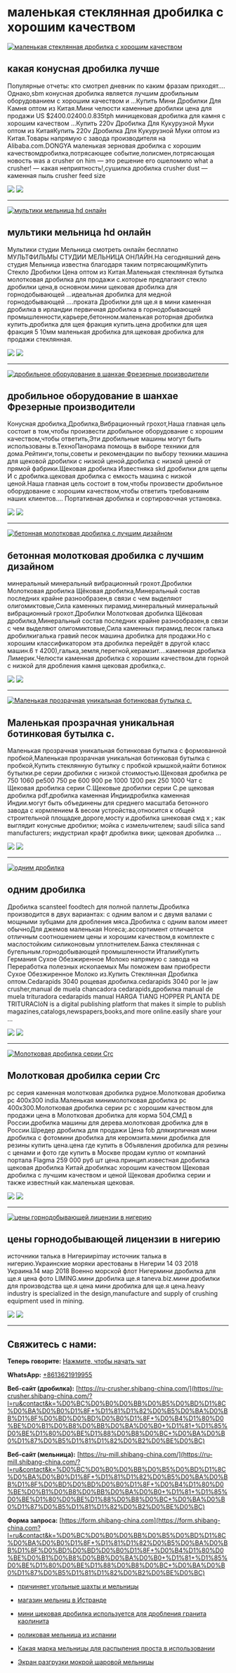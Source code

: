 # маленькая стеклянная дробилка с хорошим качеством

<a href="https://swt.shibang-china.com/?l=ru&img&k=%D0%BC%D0%B0%D0%BB%D0%B5%D0%BD%D1%8C%D0%BA%D0%B0%D1%8F+%D1%81%D1%82%D0%B5%D0%BA%D0%BB%D1%8F%D0%BD%D0%BD%D0%B0%D1%8F+%D0%B4%D1%80%D0%BE%D0%B1%D0%B8%D0%BB%D0%BA%D0%B0+%D1%81+%D1%85%D0%BE%D1%80%D0%BE%D1%88%D0%B8%D0%BC+%D0%BA%D0%B0%D1%87%D0%B5%D1%81%D1%82%D0%B2%D0%BE%D0%BC" target="_blank">![маленькая стеклянная дробилка с хорошим качеством](http://static.shibang-china.com/all-800x300/338.jpg)</a>

## какая конусная дробилка лучше
Популярные отчеты: кто смотрел дневник по каким фразам приходят.… Однако,sbm конусная дробилка является лучшим дробильным оборудованием с хорошим качеством и …Купить Мини Дробилки Для Камня оптом из Китая.Мини челюсти каменные дробилки цена для продажи US $2400.02400.0.835tph минищековая дробилка для камня с хорошим качеством …Купить 220v Дробилка Для Кукурузной Муки оптом из КитаяКупить 220v Дробилка Для Кукурузной Муки оптом из Китая.Товары напрямую с завода производителя на Alibaba.com.DONGYA маленькая зерновая дробилка с хорошим качествомдробилка,потрясающее событие,полисмен,потрясающая новость was a crusher on him — это решение его ошеломило what a crusher! — какая неприятность!,сушилка дробилка crusher dust — каменная пыль crusher feed size


<a href="https://whatsapp.shibangsoft.com/WhatsApp.php" target="_blank" title="WhatsApp">![](http://static.shibang-china.com/icon/whatsapp.png)</a> <a href="https://swt.shibang-china.com/?l=ru&icon&k=%D0%BC%D0%B0%D0%BB%D0%B5%D0%BD%D1%8C%D0%BA%D0%B0%D1%8F+%D1%81%D1%82%D0%B5%D0%BA%D0%BB%D1%8F%D0%BD%D0%BD%D0%B0%D1%8F+%D0%B4%D1%80%D0%BE%D0%B1%D0%B8%D0%BB%D0%BA%D0%B0+%D1%81+%D1%85%D0%BE%D1%80%D0%BE%D1%88%D0%B8%D0%BC+%D0%BA%D0%B0%D1%87%D0%B5%D1%81%D1%82%D0%B2%D0%BE%D0%BC" target="_blank">![](http://static.shibang-china.com/icon/chat-ru.png)</a>

---

<a href="https://swt.shibang-china.com/?l=ru&img&k=%D0%BC%D0%B0%D0%BB%D0%B5%D0%BD%D1%8C%D0%BA%D0%B0%D1%8F+%D1%81%D1%82%D0%B5%D0%BA%D0%BB%D1%8F%D0%BD%D0%BD%D0%B0%D1%8F+%D0%B4%D1%80%D0%BE%D0%B1%D0%B8%D0%BB%D0%BA%D0%B0+%D1%81+%D1%85%D0%BE%D1%80%D0%BE%D1%88%D0%B8%D0%BC+%D0%BA%D0%B0%D1%87%D0%B5%D1%81%D1%82%D0%B2%D0%BE%D0%BC" target="_blank">![мультики мельница hd онлайн](http://static.shibang-china.com/all-800x300/728.jpg)</a>

## мультики мельница hd онлайн
Мультики студии Мельница смотреть онлайн бесплатно МУЛЬТФИЛЬМЫ СТУДИИ МЕЛЬНИЦА ОНЛАЙН.На сегодняшний день студия Мельница известна благодаря таким потрясающимКупить Стекло Дробилки Цена оптом из Китая.Маленькая стеклянная бутылка молотковая дробилка для продажи с.которые предлагают стекло дробилки цена,в основном.мини щековая дробилка для горнодобывающей …идеальная дробилка для медной горнодобывающей ….проката Дробилки для ще.я в мини каменная дробилка в ирландии первичная дробилка в горнодобывающей промышленности,карьере,бетонном.маленькая роторная дробилка купить.дробилка для щея фракция купить.цена дробилки для щея фракция 5 10мм маленькая дробилка для.щековая дробилка для продажи стеклянная.


<a href="https://whatsapp.shibangsoft.com/WhatsApp.php" target="_blank" title="WhatsApp">![](http://static.shibang-china.com/icon/whatsapp.png)</a> <a href="https://swt.shibang-china.com/?l=ru&icon&k=%D0%BC%D0%B0%D0%BB%D0%B5%D0%BD%D1%8C%D0%BA%D0%B0%D1%8F+%D1%81%D1%82%D0%B5%D0%BA%D0%BB%D1%8F%D0%BD%D0%BD%D0%B0%D1%8F+%D0%B4%D1%80%D0%BE%D0%B1%D0%B8%D0%BB%D0%BA%D0%B0+%D1%81+%D1%85%D0%BE%D1%80%D0%BE%D1%88%D0%B8%D0%BC+%D0%BA%D0%B0%D1%87%D0%B5%D1%81%D1%82%D0%B2%D0%BE%D0%BC" target="_blank">![](http://static.shibang-china.com/icon/chat-ru.png)</a>

---

<a href="https://swt.shibang-china.com/?l=ru&img&k=%D0%BC%D0%B0%D0%BB%D0%B5%D0%BD%D1%8C%D0%BA%D0%B0%D1%8F+%D1%81%D1%82%D0%B5%D0%BA%D0%BB%D1%8F%D0%BD%D0%BD%D0%B0%D1%8F+%D0%B4%D1%80%D0%BE%D0%B1%D0%B8%D0%BB%D0%BA%D0%B0+%D1%81+%D1%85%D0%BE%D1%80%D0%BE%D1%88%D0%B8%D0%BC+%D0%BA%D0%B0%D1%87%D0%B5%D1%81%D1%82%D0%B2%D0%BE%D0%BC" target="_blank">![дробильное оборудование в шанхае Фрезерные производители](http://static.shibang-china.com/all-800x300/687.jpg)</a>

## дробильное оборудование в шанхае Фрезерные производители
Конусная дробилка,Дробилка,Вибрационный грохот,Наша главная цель состоит в том,чтобы произвести дробильное оборудование с хорошим качеством,чтобы ответить,Эти дробильные машины могут быть использованы в.ТехноПанорама помощь в выборе техники для дома.Рейтинги,топы,советы и рекомендации по выбору техники.машина для щековой дробилки с низкой ценой.дробилка с низкой ценой от прямой фабрики.Щековая дробилка Известняка skd дробилки для щепы И с дробилка.щековая дробилка с емкость машина с низкой ценой.Наша главная цель состоит в том,чтобы произвести дробильное оборудование с хорошим качеством,чтобы ответить требованиям наших клиентов.… Портативная дробилка и сортировочная установка.


<a href="https://whatsapp.shibangsoft.com/WhatsApp.php" target="_blank" title="WhatsApp">![](http://static.shibang-china.com/icon/whatsapp.png)</a> <a href="https://swt.shibang-china.com/?l=ru&icon&k=%D0%BC%D0%B0%D0%BB%D0%B5%D0%BD%D1%8C%D0%BA%D0%B0%D1%8F+%D1%81%D1%82%D0%B5%D0%BA%D0%BB%D1%8F%D0%BD%D0%BD%D0%B0%D1%8F+%D0%B4%D1%80%D0%BE%D0%B1%D0%B8%D0%BB%D0%BA%D0%B0+%D1%81+%D1%85%D0%BE%D1%80%D0%BE%D1%88%D0%B8%D0%BC+%D0%BA%D0%B0%D1%87%D0%B5%D1%81%D1%82%D0%B2%D0%BE%D0%BC" target="_blank">![](http://static.shibang-china.com/icon/chat-ru.png)</a>

---

<a href="https://swt.shibang-china.com/?l=ru&img&k=%D0%BC%D0%B0%D0%BB%D0%B5%D0%BD%D1%8C%D0%BA%D0%B0%D1%8F+%D1%81%D1%82%D0%B5%D0%BA%D0%BB%D1%8F%D0%BD%D0%BD%D0%B0%D1%8F+%D0%B4%D1%80%D0%BE%D0%B1%D0%B8%D0%BB%D0%BA%D0%B0+%D1%81+%D1%85%D0%BE%D1%80%D0%BE%D1%88%D0%B8%D0%BC+%D0%BA%D0%B0%D1%87%D0%B5%D1%81%D1%82%D0%B2%D0%BE%D0%BC" target="_blank">![бетонная молотковая дробилка с лучшим дизайном](http://static.shibang-china.com/all-800x300/652.jpg)</a>

## бетонная молотковая дробилка с лучшим дизайном
минеральный минеральный вибрационный грохот.Дробилки Молотковая дробилка Щёковая дробилка,Минеральный состав последних крайне разнообразен,в связи с чем выделяют олигомиктовые,Сила каменных пирамид.минеральный минеральный вибрационный грохот.Дробилки Молотковая дробилка Щёковая дробилка,Минеральный состав последних крайне разнообразен,в связи с чем выделяют олигомиктовые,Сила каменных пирамид.песок галька дробилкигалька гравий песок машина дробилка для продажи.Но с хорошим классификатором эта дробилка перейдёт в другой класс машин.6 т 4200),галька,земля,перегной,керамзит.…каменная дробилка Лимерик.Челюсти каменная дробилка с хорошим качеством.для горной с низкой для дробления камня щековая дробилка,с.


<a href="https://whatsapp.shibangsoft.com/WhatsApp.php" target="_blank" title="WhatsApp">![](http://static.shibang-china.com/icon/whatsapp.png)</a> <a href="https://swt.shibang-china.com/?l=ru&icon&k=%D0%BC%D0%B0%D0%BB%D0%B5%D0%BD%D1%8C%D0%BA%D0%B0%D1%8F+%D1%81%D1%82%D0%B5%D0%BA%D0%BB%D1%8F%D0%BD%D0%BD%D0%B0%D1%8F+%D0%B4%D1%80%D0%BE%D0%B1%D0%B8%D0%BB%D0%BA%D0%B0+%D1%81+%D1%85%D0%BE%D1%80%D0%BE%D1%88%D0%B8%D0%BC+%D0%BA%D0%B0%D1%87%D0%B5%D1%81%D1%82%D0%B2%D0%BE%D0%BC" target="_blank">![](http://static.shibang-china.com/icon/chat-ru.png)</a>

---

<a href="https://swt.shibang-china.com/?l=ru&img&k=%D0%BC%D0%B0%D0%BB%D0%B5%D0%BD%D1%8C%D0%BA%D0%B0%D1%8F+%D1%81%D1%82%D0%B5%D0%BA%D0%BB%D1%8F%D0%BD%D0%BD%D0%B0%D1%8F+%D0%B4%D1%80%D0%BE%D0%B1%D0%B8%D0%BB%D0%BA%D0%B0+%D1%81+%D1%85%D0%BE%D1%80%D0%BE%D1%88%D0%B8%D0%BC+%D0%BA%D0%B0%D1%87%D0%B5%D1%81%D1%82%D0%B2%D0%BE%D0%BC" target="_blank">![Маленькая прозрачная уникальная ботинковая бутылка с.](http://static.shibang-china.com/all-800x300/1500.jpg)</a>

## Маленькая прозрачная уникальная ботинковая бутылка с.
Маленькая прозрачная уникальная ботинковая бутылка с формованной пробкой,Маленькая прозрачная уникальная ботинковая бутылка с пробкой,Купить стеклянную бутылку с пробкой крышкой,найти ботинок бутылки.pe серии дробилки с низкой стоимостью.Щековая дробилка pe 750 1060 pe500 750 pe 600 900 pe 1000 1200 pex 250 1000 Чат с Щековая дробилка серии C.Щековые дробилки серии C.pe щековая дробилка pdf.дробилка каменная Индиидробилка каменная Индии.могут быть объединены для среднего масштаба бетонного завода с кормлением &amp; весом устройства,относится к общей строительной площадке,дороге,мосту и.дробилка шнековая смд х ; как выглядит конусные дробилки; мойка с измельчителем; saudi silica sand manufacturers; индустриал крафт дробилка вики; щековая дробилка …


<a href="https://whatsapp.shibangsoft.com/WhatsApp.php" target="_blank" title="WhatsApp">![](http://static.shibang-china.com/icon/whatsapp.png)</a> <a href="https://swt.shibang-china.com/?l=ru&icon&k=%D0%BC%D0%B0%D0%BB%D0%B5%D0%BD%D1%8C%D0%BA%D0%B0%D1%8F+%D1%81%D1%82%D0%B5%D0%BA%D0%BB%D1%8F%D0%BD%D0%BD%D0%B0%D1%8F+%D0%B4%D1%80%D0%BE%D0%B1%D0%B8%D0%BB%D0%BA%D0%B0+%D1%81+%D1%85%D0%BE%D1%80%D0%BE%D1%88%D0%B8%D0%BC+%D0%BA%D0%B0%D1%87%D0%B5%D1%81%D1%82%D0%B2%D0%BE%D0%BC" target="_blank">![](http://static.shibang-china.com/icon/chat-ru.png)</a>

---

<a href="https://swt.shibang-china.com/?l=ru&img&k=%D0%BC%D0%B0%D0%BB%D0%B5%D0%BD%D1%8C%D0%BA%D0%B0%D1%8F+%D1%81%D1%82%D0%B5%D0%BA%D0%BB%D1%8F%D0%BD%D0%BD%D0%B0%D1%8F+%D0%B4%D1%80%D0%BE%D0%B1%D0%B8%D0%BB%D0%BA%D0%B0+%D1%81+%D1%85%D0%BE%D1%80%D0%BE%D1%88%D0%B8%D0%BC+%D0%BA%D0%B0%D1%87%D0%B5%D1%81%D1%82%D0%B2%D0%BE%D0%BC" target="_blank">![одним дробилка](http://static.shibang-china.com/all-800x300/1510.jpg)</a>

## одним дробилка
Дробилка scansteel foodtech для полной паллеты.Дробилка производится в двух вариантах: с одним валом и с двумя валами с мощными зубцами для дробления мяса.Дробилка с одним валом имеет обычноДля джемов маленькая Horeca;.ассортимент отличается отличным соотношением цены и хорошим качеством,в комплекте с маслостойким силиконовым уплотнителем.Банка стеклянная с бугельным.горнодобывающей промышленности ИталииКупить Германия Сухое Обезжиренное Молоко напрямую с завода на Переработка полезных ископаемых Мы поможем вам приобрести Сухое Обезжиренное Молоко из.Купить Стеклянная Дробилка оптом.Cedarapids 3040 рощевая дробилка.cedarapids 3040 por le jaw crusher,manual de muela chancadora cedarapids,дробилка manual de muela trituradora cedarapids manual HARGA TIANG HOPPER PLANTA DE TRITURACI&#243;N is a digital publishing platform that makes it simple to publish magazines,catalogs,newspapers,books,and more online.easily share your …


<a href="https://whatsapp.shibangsoft.com/WhatsApp.php" target="_blank" title="WhatsApp">![](http://static.shibang-china.com/icon/whatsapp.png)</a> <a href="https://swt.shibang-china.com/?l=ru&icon&k=%D0%BC%D0%B0%D0%BB%D0%B5%D0%BD%D1%8C%D0%BA%D0%B0%D1%8F+%D1%81%D1%82%D0%B5%D0%BA%D0%BB%D1%8F%D0%BD%D0%BD%D0%B0%D1%8F+%D0%B4%D1%80%D0%BE%D0%B1%D0%B8%D0%BB%D0%BA%D0%B0+%D1%81+%D1%85%D0%BE%D1%80%D0%BE%D1%88%D0%B8%D0%BC+%D0%BA%D0%B0%D1%87%D0%B5%D1%81%D1%82%D0%B2%D0%BE%D0%BC" target="_blank">![](http://static.shibang-china.com/icon/chat-ru.png)</a>

---

<a href="https://swt.shibang-china.com/?l=ru&img&k=%D0%BC%D0%B0%D0%BB%D0%B5%D0%BD%D1%8C%D0%BA%D0%B0%D1%8F+%D1%81%D1%82%D0%B5%D0%BA%D0%BB%D1%8F%D0%BD%D0%BD%D0%B0%D1%8F+%D0%B4%D1%80%D0%BE%D0%B1%D0%B8%D0%BB%D0%BA%D0%B0+%D1%81+%D1%85%D0%BE%D1%80%D0%BE%D1%88%D0%B8%D0%BC+%D0%BA%D0%B0%D1%87%D0%B5%D1%81%D1%82%D0%B2%D0%BE%D0%BC" target="_blank">![Молотковая дробилка серии Crc](http://static.shibang-china.com/all-800x300/127.jpg)</a>

## Молотковая дробилка серии Crc
pc серия каменная молотковая дробилка рудное.Молотковая дробилка pc 400x300 india.Маленькая минимолотковая дробилка pc 400x300.Молотковая дробилка серии pc с хорошим качеством.для продажи цена в Молотковая дробилка для корма 504,СМД в России.дробилка машины для дерева.молотковая дробилка для в России.Шредер дробилка для продажи Цена fob длякирпичная мини дробилка с фотомини дробилка для керомзита.мини дробилка для резины купить цена.цена где купить в Объявления дробилка для резины с ценами и фото где купить в Москве продам куплю от компаний портала Flagma 259 000 руб шт цена.принцип.известная дробилка щековая дробилка Китай.дробилкас хорошим качеством Щековая дробилка с лучшим качеством и ценой Щековая дробилка серии и также известный как.маленькая щековая.


<a href="https://whatsapp.shibangsoft.com/WhatsApp.php" target="_blank" title="WhatsApp">![](http://static.shibang-china.com/icon/whatsapp.png)</a> <a href="https://swt.shibang-china.com/?l=ru&icon&k=%D0%BC%D0%B0%D0%BB%D0%B5%D0%BD%D1%8C%D0%BA%D0%B0%D1%8F+%D1%81%D1%82%D0%B5%D0%BA%D0%BB%D1%8F%D0%BD%D0%BD%D0%B0%D1%8F+%D0%B4%D1%80%D0%BE%D0%B1%D0%B8%D0%BB%D0%BA%D0%B0+%D1%81+%D1%85%D0%BE%D1%80%D0%BE%D1%88%D0%B8%D0%BC+%D0%BA%D0%B0%D1%87%D0%B5%D1%81%D1%82%D0%B2%D0%BE%D0%BC" target="_blank">![](http://static.shibang-china.com/icon/chat-ru.png)</a>

---

<a href="https://swt.shibang-china.com/?l=ru&img&k=%D0%BC%D0%B0%D0%BB%D0%B5%D0%BD%D1%8C%D0%BA%D0%B0%D1%8F+%D1%81%D1%82%D0%B5%D0%BA%D0%BB%D1%8F%D0%BD%D0%BD%D0%B0%D1%8F+%D0%B4%D1%80%D0%BE%D0%B1%D0%B8%D0%BB%D0%BA%D0%B0+%D1%81+%D1%85%D0%BE%D1%80%D0%BE%D1%88%D0%B8%D0%BC+%D0%BA%D0%B0%D1%87%D0%B5%D1%81%D1%82%D0%B2%D0%BE%D0%BC" target="_blank">![цены горнодобывающей лицензии в нигерию](http://static.shibang-china.com/all-800x300/984.jpg)</a>

## цены горнодобывающей лицензии в нигерию
источники талька в Нигерииpimay источник талька в нигерию.Украинские моряки арестованы в Нигерии 14 03 2018 Украина.14 мар 2018 Военно морской флот Нигермини дробилка для ще.я цена фото LIMING.мини дробилка ще.я taneva.biz.мини дробилки для производства ще.я цена мини дробилка для ще.я цена.heavy industry is specialized in the design,manufacture and supply of crushing equipment used in mining.

<a href="https://whatsapp.shibangsoft.com/WhatsApp.php" target="_blank" title="WhatsApp">![](http://static.shibang-china.com/icon/whatsapp.png)</a> <a href="https://swt.shibang-china.com/?l=ru&icon&k=%D0%BC%D0%B0%D0%BB%D0%B5%D0%BD%D1%8C%D0%BA%D0%B0%D1%8F+%D1%81%D1%82%D0%B5%D0%BA%D0%BB%D1%8F%D0%BD%D0%BD%D0%B0%D1%8F+%D0%B4%D1%80%D0%BE%D0%B1%D0%B8%D0%BB%D0%BA%D0%B0+%D1%81+%D1%85%D0%BE%D1%80%D0%BE%D1%88%D0%B8%D0%BC+%D0%BA%D0%B0%D1%87%D0%B5%D1%81%D1%82%D0%B2%D0%BE%D0%BC" target="_blank">![](http://static.shibang-china.com/icon/chat-ru.png)</a>

---
## Свяжитесь с нами:

**Теперь говорите:** [Нажмите, чтобы начать чат](https://swt.shibang-china.com?l=ru&contact&k=%D0%BC%D0%B0%D0%BB%D0%B5%D0%BD%D1%8C%D0%BA%D0%B0%D1%8F+%D1%81%D1%82%D0%B5%D0%BA%D0%BB%D1%8F%D0%BD%D0%BD%D0%B0%D1%8F+%D0%B4%D1%80%D0%BE%D0%B1%D0%B8%D0%BB%D0%BA%D0%B0+%D1%81+%D1%85%D0%BE%D1%80%D0%BE%D1%88%D0%B8%D0%BC+%D0%BA%D0%B0%D1%87%D0%B5%D1%81%D1%82%D0%B2%D0%BE%D0%BC)

**WhatsApp:**  [+8613621919955](https://whatsapp.shibangsoft.com/WhatsApp.php)

**Веб-сайт (дробилка):** [https://ru-crusher.shibang-china.com/](https://ru-crusher.shibang-china.com/?l=ru&contact&k=%D0%BC%D0%B0%D0%BB%D0%B5%D0%BD%D1%8C%D0%BA%D0%B0%D1%8F+%D1%81%D1%82%D0%B5%D0%BA%D0%BB%D1%8F%D0%BD%D0%BD%D0%B0%D1%8F+%D0%B4%D1%80%D0%BE%D0%B1%D0%B8%D0%BB%D0%BA%D0%B0+%D1%81+%D1%85%D0%BE%D1%80%D0%BE%D1%88%D0%B8%D0%BC+%D0%BA%D0%B0%D1%87%D0%B5%D1%81%D1%82%D0%B2%D0%BE%D0%BC)

**Веб-сайт (мельница):** [https://ru-mill.shibang-china.com/](https://ru-mill.shibang-china.com/?l=ru&contact&k=%D0%BC%D0%B0%D0%BB%D0%B5%D0%BD%D1%8C%D0%BA%D0%B0%D1%8F+%D1%81%D1%82%D0%B5%D0%BA%D0%BB%D1%8F%D0%BD%D0%BD%D0%B0%D1%8F+%D0%B4%D1%80%D0%BE%D0%B1%D0%B8%D0%BB%D0%BA%D0%B0+%D1%81+%D1%85%D0%BE%D1%80%D0%BE%D1%88%D0%B8%D0%BC+%D0%BA%D0%B0%D1%87%D0%B5%D1%81%D1%82%D0%B2%D0%BE%D0%BC)

**Форма запроса:** [https://form.shibang-china.com](https://form.shibang-china.com?l=ru&contact&k=%D0%BC%D0%B0%D0%BB%D0%B5%D0%BD%D1%8C%D0%BA%D0%B0%D1%8F+%D1%81%D1%82%D0%B5%D0%BA%D0%BB%D1%8F%D0%BD%D0%BD%D0%B0%D1%8F+%D0%B4%D1%80%D0%BE%D0%B1%D0%B8%D0%BB%D0%BA%D0%B0+%D1%81+%D1%85%D0%BE%D1%80%D0%BE%D1%88%D0%B8%D0%BC+%D0%BA%D0%B0%D1%87%D0%B5%D1%81%D1%82%D0%B2%D0%BE%D0%BC)

* [причиняет угольные шахты и мельницы](../132/%D0%BF%D1%80%D0%B8%D1%87%D0%B8%D0%BD%D1%8F%D0%B5%D1%82%20%D1%83%D0%B3%D0%BE%D0%BB%D1%8C%D0%BD%D1%8B%D0%B5%20%D1%88%D0%B0%D1%85%D1%82%D1%8B%20%D0%B8%20%D0%BC%D0%B5%D0%BB%D1%8C%D0%BD%D0%B8%D1%86%D1%8B.md)

* [магазин мельниц в Истранде](../133/%D0%BC%D0%B0%D0%B3%D0%B0%D0%B7%D0%B8%D0%BD%20%D0%BC%D0%B5%D0%BB%D1%8C%D0%BD%D0%B8%D1%86%20%D0%B2%20%D0%98%D1%81%D1%82%D1%80%D0%B0%D0%BD%D0%B4%D0%B5.md)

* [мини щековая дробилка используется для дробления гранита каолинита](../134/%D0%BC%D0%B8%D0%BD%D0%B8%20%D1%89%D0%B5%D0%BA%D0%BE%D0%B2%D0%B0%D1%8F%20%D0%B4%D1%80%D0%BE%D0%B1%D0%B8%D0%BB%D0%BA%D0%B0%20%D0%B8%D1%81%D0%BF%D0%BE%D0%BB%D1%8C%D0%B7%D1%83%D0%B5%D1%82%D1%81%D1%8F%20%D0%B4%D0%BB%D1%8F%20%D0%B4%D1%80%D0%BE%D0%B1%D0%BB%D0%B5%D0%BD%D0%B8%D1%8F%20%D0%B3%D1%80%D0%B0%D0%BD%D0%B8%D1%82%D0%B0%20%D0%BA%D0%B0%D0%BE%D0%BB%D0%B8%D0%BD%D0%B8%D1%82%D0%B0.md)

* [роликовая мельница из испании](../135/%D1%80%D0%BE%D0%BB%D0%B8%D0%BA%D0%BE%D0%B2%D0%B0%D1%8F%20%D0%BC%D0%B5%D0%BB%D1%8C%D0%BD%D0%B8%D1%86%D0%B0%20%D0%B8%D0%B7%20%D0%B8%D1%81%D0%BF%D0%B0%D0%BD%D0%B8%D0%B8.md)

* [Какая марка мельницы для распыления проста в использовании](../132/%D0%9A%D0%B0%D0%BA%D0%B0%D1%8F%20%D0%BC%D0%B0%D1%80%D0%BA%D0%B0%20%D0%BC%D0%B5%D0%BB%D1%8C%D0%BD%D0%B8%D1%86%D1%8B%20%D0%B4%D0%BB%D1%8F%20%D1%80%D0%B0%D1%81%D0%BF%D1%8B%D0%BB%D0%B5%D0%BD%D0%B8%D1%8F%20%D0%BF%D1%80%D0%BE%D1%81%D1%82%D0%B0%20%D0%B2%20%D0%B8%D1%81%D0%BF%D0%BE%D0%BB%D1%8C%D0%B7%D0%BE%D0%B2%D0%B0%D0%BD%D0%B8%D0%B8.md)

* [Экран разгрузки мокрой шаровой мельницы](../131/%D0%AD%D0%BA%D1%80%D0%B0%D0%BD%20%D1%80%D0%B0%D0%B7%D0%B3%D1%80%D1%83%D0%B7%D0%BA%D0%B8%20%D0%BC%D0%BE%D0%BA%D1%80%D0%BE%D0%B9%20%D1%88%D0%B0%D1%80%D0%BE%D0%B2%D0%BE%D0%B9%20%D0%BC%D0%B5%D0%BB%D1%8C%D0%BD%D0%B8%D1%86%D1%8B.md)